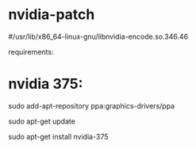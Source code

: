 # nvidia-patch

#/usr/lib/x86_64-linux-gnu/libnvidia-encode.so.346.46

requirements:
# nvidia 375:

sudo add-apt-repository ppa:graphics-drivers/ppa

sudo apt-get update

sudo apt-get install nvidia-375
